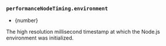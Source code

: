 ### `performanceNodeTiming.environment`

<!-- YAML
added: v8.5.0
-->

* {number}

The high resolution millisecond timestamp at which the Node.js environment was
initialized.
